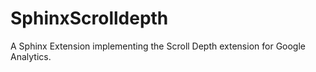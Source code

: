 # SphinxScrolldepth
A Sphinx Extension implementing the Scroll Depth extension for Google Analytics.
